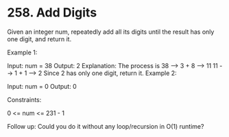 # 258. Add Digits

Given an integer num, repeatedly add all its digits until the result has only one digit, and return it.

Example 1:

Input: num = 38
Output: 2
Explanation: The process is
38 --> 3 + 8 --> 11
11 --> 1 + 1 --> 2
Since 2 has only one digit, return it.
Example 2:

Input: num = 0
Output: 0

Constraints:

0 <= num <= 231 - 1

Follow up: Could you do it without any loop/recursion in O(1) runtime?
